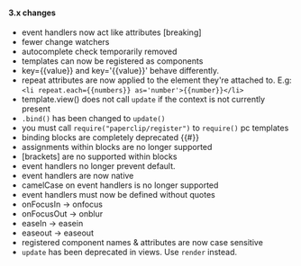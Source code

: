 #### 3.x changes

- event handlers now act like attributes [breaking]
- fewer change watchers
- autocomplete check temporarily removed
- templates can now be registered as components
- key={{value}} and key='{{value}}' behave differently.
- repeat attributes are now applied to the element they're attached to. E.g: `<li repeat.each={{numbers}} as='number'>{{number}}</li>`
- template.view() does not call `update` if the context is not currently present
- `.bind()` has been changed to `update()`
- you must call `require("paperclip/register")` to `require()` pc templates
- binding blocks are completely deprecated {{#}}
- assignments within blocks are no longer supported
- [brackets] are no supported within blocks
- event handlers no longer prevent default.
- event handlers are now native
- camelCase on event handlers is no longer supported
- event handlers must now be defined without quotes
- onFocusIn -> onfocus
- onFocusOut -> onblur
- easeIn -> easein
- easeout -> easeout
- registered component names & attributes are now case sensitive
- `update` has been deprecated in views. Use `render` instead.

